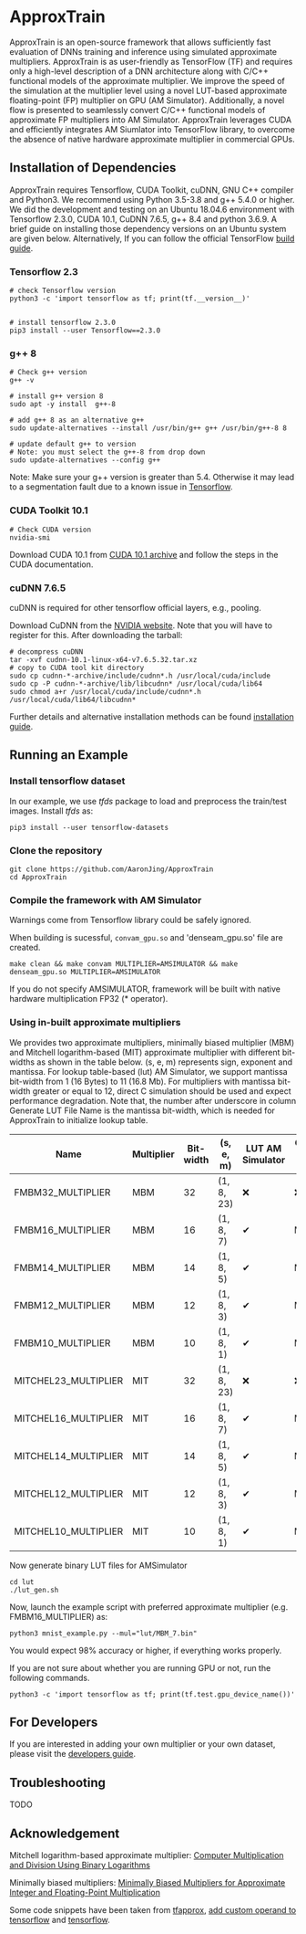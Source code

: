 # ApproxTrain

ApproxTrain is an open-source framework that allows sufficiently fast evaluation of DNNs training and inference using simulated approximate multipliers. ApproxTrain is as user-friendly as TensorFlow  (TF) and requires only a high-level description of a DNN architecture along with C/C++ functional models of the approximate multiplier. We improve the speed of the simulation at the multiplier level using a novel LUT-based approximate floating-point (FP) multiplier on GPU (AM Simulator). Additionally, a novel flow is presented to seamlessly convert C/C++ functional models of approximate FP multipliers into AM Simulator. ApproxTrain leverages CUDA and efficiently integrates AM Siumlator into TensorFlow library, to overcome the absence of native hardware approximate multiplier in commercial GPUs.

## Installation of Dependencies   

ApproxTrain requires Tensorflow, CUDA Toolkit, cuDNN, GNU C++ compiler and Python3. We recommend using Python 3.5-3.8 and g++ 5.4.0 or higher.
We did the development and testing on an Ubuntu 18.04.6 environment with Tensorflow 2.3.0, CUDA 10.1, CuDNN 7.6.5, g++ 8.4 and python 3.6.9. A brief guide on installing those dependency versions on an Ubuntu system are given below. Alternatively, If you can follow the official  TensorFlow [build guide](https://www.tensorflow.org/install/source).


### Tensorflow 2.3
    
```
# check Tensorflow version
python3 -c 'import tensorflow as tf; print(tf.__version__)'

    
# install tensorflow 2.3.0
pip3 install --user Tensorflow==2.3.0
```
   
### g++ 8

```
# Check g++ version
g++ -v
    
# install g++ version 8
sudo apt -y install  g++-8 

# add g++ 8 as an alternative g++
sudo update-alternatives --install /usr/bin/g++ g++ /usr/bin/g++-8 8

# update default g++ to version    
# Note: you must select the g++-8 from drop down
sudo update-alternatives --config g++

```    

Note: Make sure your g++ version is greater than 5.4. Otherwise it may lead to a segmentation fault due to a known issue in [Tensorflow]().
    
    
### CUDA Toolkit 10.1

```
# Check CUDA version
nvidia-smi
```     
Download CUDA 10.1 from [CUDA 10.1 archive](https://developer.nvidia.com/cuda-10.1-download-archive-base) and follow the steps in the CUDA documentation.
    
### cuDNN 7.6.5

cuDNN is required for other tensorflow official layers, e.g., pooling.

Download CuDNN from the [NVIDIA website](https://developer.nvidia.com/cudnn). Note that you will have to register for this. After downloading the tarball:

```
# decompress cuDNN
tar -xvf cudnn-10.1-linux-x64-v7.6.5.32.tar.xz
# copy to CUDA tool kit directory
sudo cp cudnn-*-archive/include/cudnn*.h /usr/local/cuda/include 
sudo cp -P cudnn-*-archive/lib/libcudnn* /usr/local/cuda/lib64 
sudo chmod a+r /usr/local/cuda/include/cudnn*.h /usr/local/cuda/lib64/libcudnn*
```

Further details and alternative installation methods can be found [installation guide](https://docs.nvidia.com/deeplearning/cudnn/install-guide/index.html).


## Running an Example

### Install tensorflow dataset

In our example, we use *tfds* package to load and preprocess the train/test images. Install *tfds* as:

``
pip3 install --user tensorflow-datasets
``

### Clone the repository

```
git clone https://github.com/AaronJing/ApproxTrain
cd ApproxTrain
```
### Compile the framework with AM Simulator

Warnings come from Tensorflow library could be safely ignored.
    
When building is sucessful, `convam_gpu.so` and 'denseam_gpu.so' file are created.

```
make clean && make convam MULTIPLIER=AMSIMULATOR && make denseam_gpu.so MULTIPLIER=AMSIMULATOR
```

If you do not specify AMSIMULATOR, framework will be built with native hardware multiplication FP32 (* operator).

### Using in-built approximate multipliers
    
    
We provides two approximate multipliers, minimally biased multiplier (MBM) and Mitchell logarithm-based (MIT) approximate multiplier with different bit-widths as shown in the table below. (s, e, m) represents sign, exponent and mantissa. For lookup table-based (lut) AM Simulator, we support mantissa bit-width from 1 (16 Bytes) to 11 (16.8 Mb). For multipliers with mantissa bit-width greater or equal to 12, direct C simulation should be used and expect performance degradation. Note that, the number after underscore in column Generate LUT File Name is the mantissa bit-width, which is needed for ApproxTrain to initialize lookup table.
    
| Name 						 | Multiplier | Bit-width  |(s, e, m)   |LUT AM Simulator   |Generated LUT File Name   |
|----------------------------|------------|------------|------------|------------|------------|
| FMBM32_MULTIPLIER          | MBM        | 32         |(1, 8, 23)  |❌|❌|
| FMBM16_MULTIPLIER          | MBM        | 16         |(1, 8, 7)   |✔|MBM_7.bin|
| FMBM14_MULTIPLIER          | MBM        | 14         |(1, 8, 5)   |✔|MBM_5.bin|
| FMBM12_MULTIPLIER          | MBM        | 12         |(1, 8, 3)   |✔|MBM_3.bin|
| FMBM10_MULTIPLIER          | MBM        | 10         |(1, 8, 1)   |✔|MBM_1.bin|
| MITCHEL23_MULTIPLIER       | MIT  | 32         |(1, 8, 23)  |❌|❌|
| MITCHEL16_MULTIPLIER       | MIT   | 16         |(1, 8, 7)   |✔|MIT_7.bin|
| MITCHEL14_MULTIPLIER       | MIT   | 14         |(1, 8, 5)   |✔|MIT_5.bin|
| MITCHEL12_MULTIPLIER       | MIT   | 12         |(1, 8, 3)   |✔|MIT_3.bin|
| MITCHEL10_MULTIPLIER       | MIT   | 10         |(1, 8, 1)   |✔|MIT_1.bin|

Now generate binary LUT files for AMSimulator

```
cd lut
./lut_gen.sh
```
Now, launch the example script with preferred approximate multiplier (e.g. FMBM16_MULTIPLIER) as:
    
```
python3 mnist_example.py --mul="lut/MBM_7.bin"
```    

You would expect 98% accuracy or higher, if everything works properly.
 
If you are not sure about whether you are running GPU or not, run the following commands.

```
python3 -c 'import tensorflow as tf; print(tf.test.gpu_device_name())'
```
  
## For Developers    

If you are interested in adding your own multiplier or your own dataset, please visit the [developers guide](developer.md).
    
## Troubleshooting

TODO

## Acknowledgement
Mitchell logarithm-based approximate multiplier: [Computer Multiplication and Division Using Binary Logarithms](https://ieeexplore.ieee.org/document/5219391)

Minimally biased multipliers: [Minimally Biased Multipliers for Approximate Integer and Floating-Point Multiplication](https://ieeexplore.ieee.org/document/5219391)

Some code snippets have been taken from [tfapprox](https://github.com/ehw-fit/tf-approximate), [add custom operand to tensorflow](https://github.com/tensorflow/custom-op) and [tensorflow](https://github.com/tensorflow/tensorflow).
